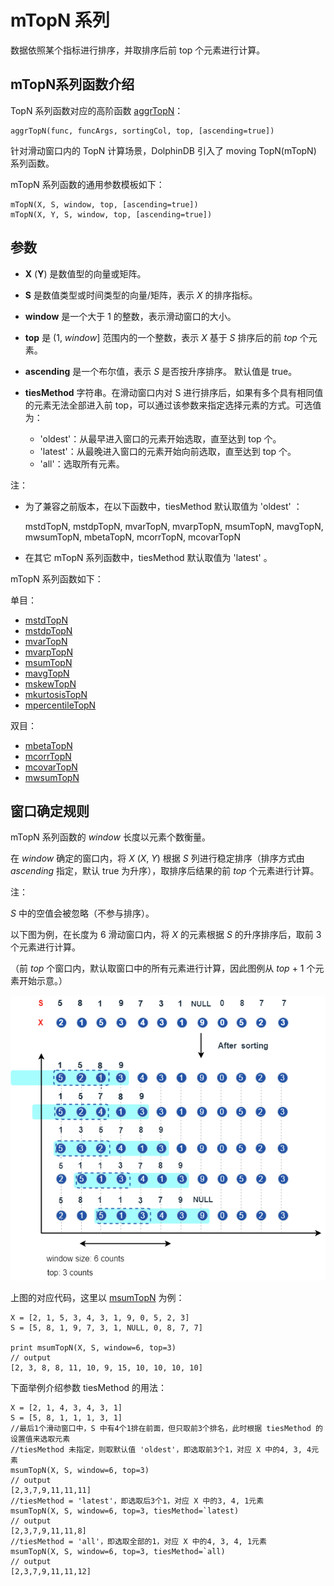 # mTopN 系列

数据依照某个指标进行排序，并取排序后前 top 个元素进行计算。

## mTopN系列函数介绍

TopN 系列函数对应的高阶函数 [aggrTopN](../ho_funcs/aggrTopN.html)：

```
aggrTopN(func, funcArgs, sortingCol, top, [ascending=true])
```

针对滑动窗口内的 TopN 计算场景，DolphinDB 引入了 moving TopN(mTopN) 系列函数。

mTopN 系列函数的通用参数模板如下：

```
mTopN(X, S, window, top, [ascending=true])
mTopN(X, Y, S, window, top, [ascending=true])
```

## 参数

* **X** (**Y**) 是数值型的向量或矩阵。
* **S** 是数值类型或时间类型的向量/矩阵，表示 *X* 的排序指标。
* **window** 是一个大于 1 的整数，表示滑动窗口的大小。
* **top** 是 (1, *window*] 范围内的一个整数，表示 *X* 基于
  *S* 排序后的前 *top* 个元素。
* **ascending** 是一个布尔值，表示 *S* 是否按升序排序。 默认值是
  true。
* **tiesMethod** 字符串。在滑动窗口内对 S 进行排序后，如果有多个具有相同值的元素无法全部进入前
  top，可以通过该参数来指定选择元素的方式。可选值为：

  + 'oldest'：从最早进入窗口的元素开始选取，直至达到 top 个。
  + 'latest'：从最晚进入窗口的元素开始向前选取，直至达到 top 个。
  + 'all'：选取所有元素。

注：

* 为了兼容之前版本，在以下函数中，tiesMethod 默认取值为 'oldest' ：

  mstdTopN, mstdpTopN, mvarTopN, mvarpTopN, msumTopN,
  mavgTopN, mwsumTopN, mbetaTopN, mcorrTopN, mcovarTopN
* 在其它 mTopN 系列函数中，tiesMethod 默认取值为 'latest' 。

mTopN 系列函数如下：

单目：

* [mstdTopN](../m/mstdTopN.html)
* [mstdpTopN](../m/mstdpTopN.html)
* [mvarTopN](../m/mvarTopN.html)
* [mvarpTopN](../m/mvarpTopN.html)
* [msumTopN](../m/msumTopN.html)
* [mavgTopN](../m/mavgTopN.html)
* [mskewTopN](../m/mskewTopN.html)
* [mkurtosisTopN](../m/mkurtosisTopN.html)
* [mpercentileTopN](../m/mpercentiletopn.html)

双目：

* [mbetaTopN](../m/mbetaTopN.html)
* [mcorrTopN](../m/mcorrTopN.html)
* [mcovarTopN](../m/mcovarTopN.html)
* [mwsumTopN](../m/mwsumTopN.html)

## 窗口确定规则

mTopN 系列函数的
*window* 长度以元素个数衡量。

在 *window* 确定的窗口内，将
*X* (*X*, *Y*) 根据 *S* 列进行稳定排序（排序方式由 *ascending* 指定，默认
true 为升序），取排序后结果的前 *top* 个元素进行计算。

注：

*S* 中的空值会被忽略（不参与排序）。

以下图为例，在长度为 6 滑动窗口内，将 *X* 的元素根据 *S* 的升序排序后，取前 3
个元素进行计算。

（前 *top* 个窗口内，默认取窗口中的所有元素进行计算，因此图例从
*top* + 1 个元素开始示意。）

![](../../images/mTopN_1.png)

上图的对应代码，这里以
[msumTopN](../m/msumTopN.html)
为例：

```
X = [2, 1, 5, 3, 4, 3, 1, 9, 0, 5, 2, 3]
S = [5, 8, 1, 9, 7, 3, 1, NULL, 0, 8, 7, 7]

print msumTopN(X, S, window=6, top=3)
// output
[2, 3, 8, 8, 11, 10, 9, 15, 10, 10, 10, 10]
```

下面举例介绍参数 tiesMethod
的用法：

```
X = [2, 1, 4, 3, 4, 3, 1]
S = [5, 8, 1, 1, 1, 3, 1]
//最后1个滑动窗口中，S 中有4个1排在前面，但只取前3个排名，此时根据 tiesMethod 的设置值来选取元素
//tiesMethod 未指定，则取默认值 'oldest'，即选取前3个1，对应 X 中的4, 3, 4元素
msumTopN(X, S, window=6, top=3)
// output
[2,3,7,9,11,11,11]
//tiesMethod = 'latest'，即选取后3个1，对应 X 中的3, 4, 1元素
msumTopN(X, S, window=6, top=3, tiesMethod=`latest)
// output
[2,3,7,9,11,11,8]
//tiesMethod = 'all'，即选取全部的1，对应 X 中的4, 3, 4, 1元素
msumTopN(X, S, window=6, top=3, tiesMethod=`all)
// output
[2,3,7,9,11,11,12]
```

